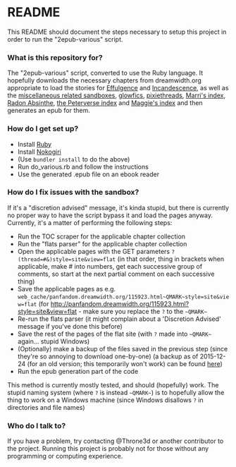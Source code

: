 # README #

This README should document the steps necessary to setup this project in order to run the "2epub-various" script.

### What is this repository for? ###

The "2epub-various" script, converted to use the Ruby language. It hopefully downloads the necessary chapters from dreamwidth.org appropriate to load the stories for [Effulgence](https://belltower.dreamwidth.org/8579.html) and [Incandescence](https://alicornutopia.dreamwidth.org/7441.html), as well as the [miscellaneous related sandboxes](https://alicornutopia.dreamwidth.org/1640.html), [glowfics](https://glowfic.dreamwidth.org/), [pixiethreads](https://pixiethreads.dreamwidth.org/613.html), [Marri's index](https://marrinikari.dreamwidth.org/1634.html), [Radon Absinthe](https://radon-absinthe.dreamwidth.org/295.html), [the Peterverse index](https://peterverse.dreamwidth.org/1643.html) and [Maggie's index](https://maggie-of-the-owls.dreamwidth.org/454.html) and then generates an epub for them.

### How do I get set up? ###
* Install [Ruby](https://www.ruby-lang.org/en/)
* Install [Nokogiri](http://www.nokogiri.org/tutorials/installing_nokogiri.html)
* (Use `bundler install` to do the above)
* Run do_various.rb and follow the instructions
* Use the generated .epub file on an ebook reader

### How do I fix issues with the sandbox? ###
If it's a "discretion advised" message, it's kinda stupid, but there is currently no proper way to have the script bypass it and load the pages anyway. Currently, it's a matter of performing the following steps:

* Run the TOC scraper for the applicable chapter collection
* Run the "flats parser" for the applicable chapter collection
* Open the applicable pages with the GET parameters `?(thread=#&)style=site&view=flat` (in that order, thing in brackets when applicable, make # into numbers, get each successive group of comments, so start at the next partial comment on each successive thing)
* Save the applicable pages as e.g. `web_cache/panfandom.dreamwidth.org/115923.html~QMARK~style=site&view=flat` (for http://panfandom.dreamwidth.org/115923.html?style=site&view=flat - make sure you replace the `?` to the `~QMARK~`
* Re-run the flats parser (it might complain about a 'Discretion Advised' message if you've done this before)
* Save the rest of the pages of the flat site (with `?` made into `~QMARK~` again... stupid Windows)
* (Optionally) make a backup of the files saved in the previous step (since they're so annoying to download one-by-one) (a backup as of 2015-12-24 (for an old version; this temporarily won't work) can be found [here](https://www.dropbox.com/s/lpe84w73omv8gmh/backup-web_cache.zip?dl=0))
* Run the epub generation part of the code

This method is currently mostly tested, and should (hopefully) work. The stupid naming system (where `?` is instead `~QMARK~`) is to hopefully allow the thing to work on a Windows machine (since Windows disallows `?` in directories and file names)

### Who do I talk to? ###
If you have a problem, try contacting @Throne3d or another contributor to the project. Running this project is probably not for those without any programming or computing experience.
